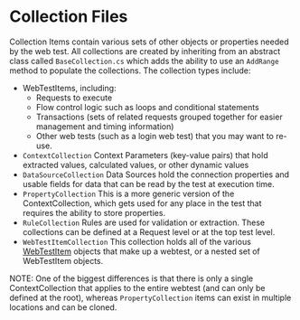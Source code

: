﻿# Collection Files
Collection Items contain various sets of other objects or properties needed by the web test. All collections are created by inheriting from an abstract class called `BaseCollection.cs` which adds the ability to use an `AddRange` method to populate the collections. The collection types include:

- WebTestItems, including:
   - Requests to execute
   - Flow control logic such as loops and conditional statements
   - Transactions (sets of related requests grouped together for easier management and timing information)
   - Other web tests (such as a login web test) that you may want to re-use.
- `ContextCollection` Context Parameters (key-value pairs) that hold extracted values, calculated values, or other dynamic values
- `DataSourceCollection` Data Sources hold the connection properties and usable fields for data that can be read by the test at execution time.
- `PropertyCollection` This is a more generic version of the ContextCollection, which gets used for any place in the test that requires the ability to store properties.
- `RuleCollection` Rules are used for validation or extraction. These collections can be defined at a Request level or at the top test level.
- `WebTestItemCollection` This collection holds all of the various <a href="../WebTestItems/readme.md">WebTestItem</a> objects that make up a webtest, or a nested set of WebTestItem objects.

NOTE: One of the biggest differences is that there is only a single ContextCollection that applies to the entire webtest (and can only be defined at the root), whereas `PropertyCollection` items can exist in multiple locations and can be cloned.